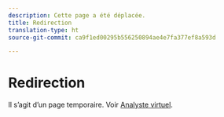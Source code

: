 ```yaml
---
description: Cette page a été déplacée.
title: Redirection
translation-type: ht
source-git-commit: ca9f1ed00295b556250894ae4e7fa377ef8a593d

---
```



# Redirection

Il s’agit d’un page temporaire. Voir [Analyste virtuel](../virtual-analyst.md).
